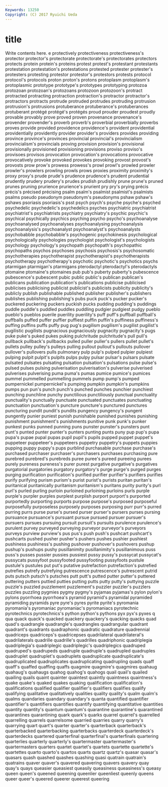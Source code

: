 ```yaml
---
Keywords: 13250 
Copyright: (C) 2017 Ryuichi Ueda
---
```


# title

Write contents here.
e protectively protectiveness protectiveness's protector protector's protectorate
protectorate's protectorates protectors protects protein protein's proteins protest protest's protestant
protestants protestation protestation's protestations protested protester protester's protesters protesting protestor
protestor's protestors protests protocol protocol's protocols proton proton's protons protoplasm
protoplasm's protoplasmic prototype prototype's prototypes prototyping protozoa protozoan protozoan's protozoans
protozoon protozoon's protract protracted protracting protraction protraction's protractor protractor's protractors
protracts protrude protruded protrudes protruding protrusion protrusion's protrusions protuberance protuberance's
protuberances protuberant protégé protégé's protégés proud prouder proudest proudly provable
provably prove proved proven provenance provenance's provender provender's proverb proverb's
proverbial proverbially proverbs proves provide provided providence providence's provident providential
providentially providently provider provider's providers provides providing province province's provinces
provincial provincial's provincialism provincialism's provincials proving provision provision's provisional provisionally
provisioned provisioning provisions proviso proviso's provisoes provisos provocation provocation's provocations
provocative provocatively provoke provoked provokes provoking provost provost's provosts prow
prow's prowess prowess's prowl prowl's prowled prowler prowler's prowlers prowling
prowls prows proxies proximity proximity's proxy proxy's prude prude's prudence
prudence's prudent prudential prudently prudery prudery's prudes prudish prudishly prune
prune's pruned prunes pruning prurience prurience's prurient pry pry's prying
précis précis's précised précising psalm psalm's psalmist psalmist's psalmists psalms
pseudo pseudonym pseudonym's pseudonyms pshaw pshaw's pshaws psoriasis psoriasis's psst
psych psych's psyche psyche's psyched psychedelic psychedelic's psychedelics psyches psychiatric
psychiatrist psychiatrist's psychiatrists psychiatry psychiatry's psychic psychic's psychical psychically psychics
psyching psycho psycho's psychoanalyse psychoanalysed psychoanalyses psychoanalysing psychoanalysis psychoanalysis's psychoanalyst
psychoanalyst's psychoanalysts psychobabble psychobabble's psychogenic psychokinesis psychological psychologically psychologies psychologist
psychologist's psychologists psychology psychology's psychopath psychopath's psychopathic psychopaths psychos psychoses
psychosis psychosis's psychosomatic psychotherapies psychotherapist psychotherapist's psychotherapists psychotherapy psychotherapy's psychotic
psychotic's psychotics psychs ptarmigan ptarmigan's ptarmigans pterodactyl pterodactyl's pterodactyls ptomaine
ptomaine's ptomaines pub pub's puberty puberty's pubescence pubescence's pubescent pubic
public public's publican publican's publicans publication publication's publications publicise publicised
publicises publicising publicist publicist's publicists publicity publicity's publicly publish publishable
published publisher publisher's publishers publishes publishing publishing's pubs puck puck's
pucker pucker's puckered puckering puckers puckish pucks pudding pudding's puddings
puddle puddle's puddled puddles puddling pudgier pudgiest pudgy pueblo pueblo's
pueblos puerile puerility puerility's puff puff's puffball puffball's puffballs puffed
puffer puffier puffiest puffin puffin's puffiness puffiness's puffing puffins puffs
puffy pug pug's pugilism pugilism's pugilist pugilist's pugilistic pugilists pugnacious
pugnaciously pugnacity pugnacity's pugs puke puke's puked pukes puking pulchritude
pulchritude's pull pull's pullback pullback's pullbacks pulled puller puller's pullers
pullet pullet's pullets pulley pulley's pulleys pulling pullout pullout's pullouts
pullover pullover's pullovers pulls pulmonary pulp pulp's pulped pulpier pulpiest
pulping pulpit pulpit's pulpits pulps pulpy pulsar pulsar's pulsars pulsate
pulsated pulsates pulsating pulsation pulsation's pulsations pulse pulse's pulsed pulses
pulsing pulverisation pulverisation's pulverise pulverised pulverises pulverising puma puma's pumas
pumice pumice's pumices pummel pummelled pummelling pummels pump pump's pumped
pumpernickel pumpernickel's pumping pumpkin pumpkin's pumpkins pumps pun pun's punch
punch's punched punches punchier punchiest punching punchline punchy punctilious punctiliously
punctual punctuality punctuality's punctually punctuate punctuated punctuates punctuating punctuation punctuation's
puncture puncture's punctured punctures puncturing pundit pundit's pundits pungency pungency's
pungent pungently punier puniest punish punishable punished punishes punishing punishment
punishment's punishments punitive punk punk's punker punkest punks punned punning
puns punster punster's punsters punt punt's punted punter punter's punters
punting punts puny pup pup's pupa pupa's pupae pupal pupas
pupil pupil's pupils pupped puppet puppet's puppeteer puppeteer's puppeteers puppetry
puppetry's puppets puppies pupping puppy puppy's pups purblind purchasable purchase
purchase's purchased purchaser purchaser's purchasers purchases purchasing pure purebred purebred's
purebreds puree puree's pureed pureeing purees purely pureness pureness's purer
purest purgative purgative's purgatives purgatorial purgatories purgatory purgatory's purge purge's
purged purges purging purification purification's purified purifier purifier's purifiers purifies
purify purifying purism purism's purist purist's purists puritan puritan's puritanical
puritanically puritanism puritanism's puritans purity purity's purl purl's purled purling
purloin purloined purloining purloins purls purple purple's purpler purples purplest
purplish purport purport's purported purportedly purporting purports purpose purpose's purposed
purposeful purposefully purposeless purposely purposes purposing purr purr's purred purring
purrs purse purse's pursed purser purser's pursers purses pursing pursuance
pursuance's pursuant pursue pursued pursuer pursuer's pursuers pursues pursuing pursuit
pursuit's pursuits purulence purulence's purulent purvey purveyed purveying purveyor purveyor's
purveyors purveys purview purview's pus pus's push push's pushcart pushcart's
pushcarts pushed pusher pusher's pushers pushes pushier pushiest pushiness pushiness's
pushing pushover pushover's pushovers pushup pushup's pushups pushy pusillanimity pusillanimity's
pusillanimous puss puss's pusses pussier pussies pussiest pussy pussy's pussycat
pussycat's pussycats pussyfoot pussyfooted pussyfooting pussyfoots pustule pustule's pustules put
put's putative putrefaction putrefaction's putrefied putrefies putrefy putrefying putrescence putrescence's
putrescent putrid puts putsch putsch's putsches putt putt's putted putter
putter's puttered puttering putters puttied putties putting putts putty putty's
puttying puzzle puzzle's puzzled puzzlement puzzlement's puzzler puzzler's puzzlers puzzles
puzzling pygmies pygmy pygmy's pyjamas pyjamas's pylon pylon's pylons pyorrhoea
pyorrhoea's pyramid pyramid's pyramidal pyramided pyramiding pyramids pyre pyre's pyres
pyrite pyrite's pyromania pyromania's pyromaniac pyromaniac's pyromaniacs pyrotechnic pyrotechnics pyrotechnics's
python python's pythons pyx pyx's pyxes q qua quack quack's
quacked quackery quackery's quacking quacks quad quad's quadrangle quadrangle's quadrangles
quadrangular quadrant quadrant's quadrants quadraphonic quadratic quadrature quadrennial quadriceps quadriceps's
quadricepses quadrilateral quadrilateral's quadrilaterals quadrille quadrille's quadrilles quadriphonic quadriplegia quadriplegia's
quadriplegic quadriplegic's quadriplegics quadruped quadruped's quadrupeds quadruple quadruple's quadrupled quadruples
quadruplet quadruplet's quadruplets quadruplicate quadruplicate's quadruplicated quadruplicates quadruplicating quadrupling quads
quaff quaff's quaffed quaffing quaffs quagmire quagmire's quagmires quahaug quahaug's
quahaugs quahog quahog's quahogs quail quail's quailed quailing quails quaint
quainter quaintest quaintly quaintness quaintness's quake quake's quaked quakes quaking
qualification qualification's qualifications qualified qualifier qualifier's qualifiers qualifies qualify qualifying
qualitative qualitatively qualities quality quality's qualm qualm's qualms quandaries quandary
quandary's quanta quantified quantifier quantifier's quantifiers quantifies quantify quantifying quantitative
quantities quantity quantity's quantum quantum's quarantine quarantine's quarantined quarantines quarantining
quark quark's quarks quarrel quarrel's quarrelled quarrelling quarrels quarrelsome quarried
quarries quarry quarry's quarrying quart quart's quarter quarter's quarterback quarterback's
quarterbacked quarterbacking quarterbacks quarterdeck quarterdeck's quarterdecks quartered quarterfinal quarterfinal's quarterfinals
quartering quarterlies quarterly quarterly's quartermaster quartermaster's quartermasters quarters quartet quartet's
quartets quartette quartette's quartettes quarto quarto's quartos quarts quartz quartz's
quasar quasar's quasars quash quashed quashes quashing quasi quatrain quatrain's
quatrains quaver quaver's quavered quavering quavers quavery quay quay's quays
queasier queasiest queasily queasiness queasiness's queasy queen queen's queened queening
queenlier queenliest queenly queens queer queer's queered queerer queerest queering
